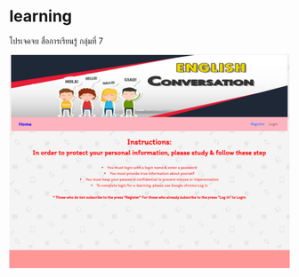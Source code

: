 # learning
โปรเจคจบ สื่อการเรียนรู้ กลุ่มที่ 7

![alt text](https://github.com/nopparat231/learning07/blob/master/Capture.PNG?raw=true)
